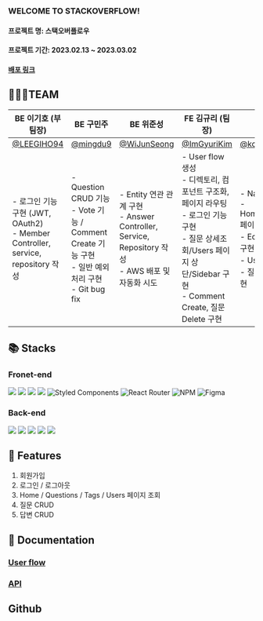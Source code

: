 ### WELCOME TO STACKOVERFLOW!

#### 프로젝트 명: 스택오버플로우
#### 프로젝트 기간: 2023.02.13 ~ 2023.03.02

#### [배포 링크](https://urban-adventure-ovr7jln.pages.github.io/)


## 🧑🏻‍💻TEAM
|BE 이기호 (부팀장)|BE 구민주|BE 위준성|FE 김규리 (팀장)|FE 고재필|FE 이성은|
|------|---|---|------|---|---|
|[@LEEGIHO94](https://github.com/LEEGIHO94)|[@mingdu9](https://github.com/mingdu9)|[@WiJunSeong](https://github.com/WiJunSeong)|[@ImGyuriKim](https://github.com/ImGyuriKim)|[@kohjp](https://github.com/kohjp)|[@tjddmssl](https://github.com/tjddmssl)|
|- 로그인 기능 구현 (JWT, OAuth2) <br> - Member Controller, service, repository 작성|- Question CRUD 기능 <br> - Vote 기능 / Comment Create 기능 구현 <br> - 일반 예외처리 구현 <br> - Git bug fix |- Entity 연관 관계 구현 <br> - Answer Controller, Service, Repository 작성 <br> - AWS 배포 및 자동화 시도 | - User flow 생성 <br> - 디렉토리, 컴포넌트 구조화, 페이지 라우팅 <br> - 로그인 기능 구현 <br> - 질문 상세조회/Users 페이지 상단/Sidebar 구현 <br> - Comment Create, 질문 Delete 구현 |- NavBar/Footer 구현 <br> - Home/Questions/Signup 페이지 구현 <br> - Edit 페이지 구현 및 기능 구현 <br> - Users 리스트 구현 <br> - 질문상세 페이지 기능 구현|- 성은님|


## 📚 Stacks

### Fronet-end
  <img src="https://img.shields.io/badge/html5-E34F26?style=for-the-badge&logo=html5&logoColor=white"> <img src="https://img.shields.io/badge/css-1572B6?style=for-the-badge&logo=css3&logoColor=white">  <img src="https://img.shields.io/badge/javascript-F7DF1E?style=for-the-badge&logo=javascript&logoColor=black"> <img src="https://img.shields.io/badge/react-61DAFB?style=for-the-badge&logo=react&logoColor=black">  ![Styled Components](https://img.shields.io/badge/styled--components-DB7093?style=for-the-badge&logo=styled-components&logoColor=white) ![React Router](https://img.shields.io/badge/React_Router-CA4245?style=for-the-badge&logo=react-router&logoColor=white) ![NPM](https://img.shields.io/badge/NPM-%23CB3837.svg?style=for-the-badge&logo=npm&logoColor=white) ![Figma](https://img.shields.io/badge/figma-%23F24E1E.svg?style=for-the-badge&logo=figma&logoColor=white)
  
### Back-end
<img src="https://img.shields.io/badge/java-007396?style=for-the-badge&logo=java&logoColor=white"> <img src="https://img.shields.io/badge/springboot-6DB33F?style=for-the-badge&logo=springboot&logoColor=white"> <img src="https://img.shields.io/badge/spring-6DB33F?style=for-the-badge&logo=spring&logoColor=white"> <img src="https://img.shields.io/badge/mysql-4479A1?style=for-the-badge&logo=mysql&logoColor=white"> <img src="https://img.shields.io/badge/amazonaws-232F3E?style=for-the-badge&logo=amazonaws&logoColor=white"> 


## 📍 Features
1. 회원가입
2. 로그인 / 로그아웃
3. Home / Questions / Tags / Users 페이지 조회
4. 질문 CRUD
4. 답변 CRUD

## 📄 Documentation
### [User flow](https://www.figma.com/file/Gv5OG5iGtt0npsVdKgnYxG/seb42-pre04-UserFlow?node-id=0%3A1&t=n9EsQEPgJqNJ4PhD-0)
### [API](https://documenter.getpostman.com/view/15179624/2s93CRLCHq#75ae105c-9bcf-40e6-9e7a-44518c93dda0)

## Github
